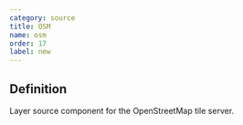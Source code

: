 ```yaml
---
category: source
title: OSM
name: osm
order: 17
label: new
---
```


## Definition

Layer source component for the OpenStreetMap tile server.